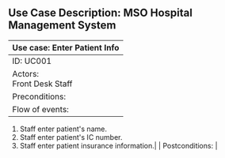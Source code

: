 ## Use Case Description: MSO Hospital Management System 

| Use case: Enter Patient Info  |
| ----------------------------- |
| ID: UC001                     |
| Actors: <br> Front Desk Staff |
| Preconditions:                |
| Flow of events:<br> 
1. Staff enter patient's name.
2. Staff enter patient's IC number.
3. Staff enter patient insurance information.|
| Postconditions: |




